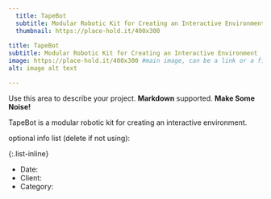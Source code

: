 ```yaml
---
  title: TapeBot
  subtitle: Modular Robotic Kit for Creating an Interactive Environment
  thumbnail: https://place-hold.it/400x300
  
title: TapeBot
subtitle: Modular Robotic Kit for Creating an Interactive Environment
image: https://place-hold.it/400x300 #main image, can be a link or a file in assets/img/portfolio
alt: image alt text

---
```

Use this area to describe your project. **Markdown** supported.
**Make Some Noise!**

TapeBot is a modular robotic kit for creating an interactive environment.

optional info list (delete if not using):

{:.list-inline} 
- Date: 
- Client: 
- Category: 

